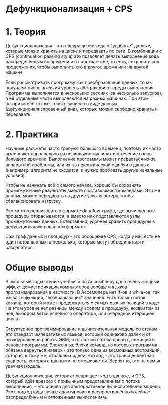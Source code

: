 # Дефункционализация + CPS

# 1. Теория
Дефункционализация - это превращение кода в "удобные" данные,
которые можно хранить на диске и передавать по сети.
В комбинации с CPS (continuation passing style)
это позволяет делать выполнение кода распределённым
во времени и в пространстве,
то есть, сохранять код продолжения, чтобы выполнить его
в другое время или на другой машине.

Если рассматривать программу как преобразование данных,
то мы получаем очень высокий уровень абстракции от среды выполнения.
Программа выполняется в нескольких сессиях (за несколько запусков),
а её отдельные части выполняются на разных машинах.
При этом алгоритм всё тот же, только записан в виде данных
(дефункционализированный вид),
которые можно свободно хранить и передавать.


# 2. Практика
Научные рассчёты часто требуют большого времени,
поэтому их часто выполняют параллельно на нескольких машинах
и в течение очень большого времени.
Выполнение программы может прерваться из-за аппаратной проблемы,
или из-за некритической ошибки в данных
(например, алгоритм не сходится, и нужно пробовать другие начальные условия).

Чтобы не начинать всё с самого начала,
хорошо бы сохранять промежуточные результаты вместе с оставшимися командами.
Эти же данные можно передавать на другие узлы кластера,
чтобы сбалансировать нагрузку.

Это можно реализовать в формате dataflow-графа,
где вычисленные процедуры отбрасываются,
а вместо них подставляются узлы промежуточных данных.
Естественно, удобнее хранить процедуры в дефункционализированном формате.

Сам граф данных и процедур - это обобщение CPS,
когда у нас есть не один поток данных, а несколько,
которые могут объединяться и разделяться.


# Общие выводы
В школьные годы чтение учебника по Ассемблеру дало очень мощный эффект
демистификации компьютеров вообще и языков программирования в частности.
В Ассемблере нет if-ов и while-ов, так же как и функций,
"возвращающих" значения.
Есть только поток команд, который может продолжаться
с самых разных позиций в коде.
На этом уровне нет разницы между входом в процедуру,
возвратом из неё, выбором ветки условного оператора,
или очередной итерацией цикла.

Структурное программирование и вычислительная модель со стеком -
это стандарт императивных языков,
который одинаково далёк и от низкоуровневой работы ЭВМ,
и от логики потока данных, лежащей в основе программы.
Вложенные блоки команд, из которых программа обязана вернуться наверх -
это только одна из возможных абстракций,
которая, к тому же, отравлена идеей, что код -
это трансцендентная сущность, которая с данными не смешивается.
Вероятно, это не самая удачная модель.

Дефункционализация, которая превращает код в данные,
и CPS, который идёт вразрез с привычным представлением о потоке выполнения, -
это основа для альтернативной вычислительной модели.
Этот подход куда лучше адаптирован к распространённым сейчас
распределённым и отложенным вычислениям.
